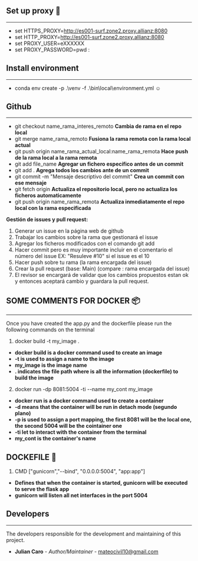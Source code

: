 ## Set up proxy :rocket:
--------------------
* set HTTPS_PROXY=http://es001-surf.zone2.proxy.allianz:8080
* set HTTP_PROXY=http://es001-surf.zone2.proxy.allianz:8080
* set PROXY_USER=eXXXXXX
* set PROXY_PASSWORD=pwd :

## Install environment 
----------------------
* conda env create -p .\venv -f .\bin\local\environment.yml :relaxed: 

## Github 
----------------------
* git checkout name_rama_interes_remoto **Cambia de rama en el repo local**
* git merge name_rama_remoto  **Fusiona la rama remota con la rama local actual**
* git push origin name_rama_actual_local:name_rama_remota **Hace push de la rama local a la rama remota**
* git add file_name **Agregar un fichero específico antes de un commit**
* git add . **Agrega todos los cambios ante de un commit**
* git commit -m "Mensaje descriptivo del commit" **Crea un commit con ese mensaje**
* git fetch origin **Actualiza el repositorio local, pero no actualiza los ficheros automaticamente**
* git push origin name_rama_remota **Actualiza inmediatamente el repo local con la rama especificada**

**Gestión de issues y pull request:**

1. Generar un issue en la página web de github
2. Trabajar los cambios sobre la rama que gestionará el issue
3. Agregar los ficheros modificados con el comando git add
4. Hacer commit pero es muy importante incluir en el comentario el número del issue EX: "Resuleve #10" si el issue es el 10
5. Hacer push sobre tu rama (la rama encargada del issue)
6. Crear la pull request (base: Main) (compare : rama encargada del issue)
7. El revisor se encargará de validar que los cambios propuestos estan ok y entonces aceptará cambio y guardara la pull request.

## SOME COMMENTS FOR DOCKER :package:
------------------------------------
Once you have created the app.py and the dockerfile please run the following commands on the terminal

1. docker build -t my_image . 
* **docker build is a docker command used to create an image**
* **-t is used to assign a name to the image**
* **my_image is the image name**
* **. indicates the file path where is all the information (dockerfile) to build the image**

2. docker run -dp 8081:5004 -ti --name my_cont my_image
* **docker run is a docker command used to create a container**
* **-d means that the container will be run in detach mode (segundo plano)**
* **-p is used to assign a port mapping, the first 8081 will be the local one, the second 5004 will be the cointainer one**
* **-ti let to interact with the container from the terminal**
* **my_cont is the container's name**

## DOCKEFILE :file_folder:
1. CMD ["gunicorn","--bind", "0.0.0.0:5004", "app:app"]
* **Defines that when the container is started, gunicorn will be executed to serve the flask app**
* **gunicorn will listen all net interfaces in the port 5004**

## Developers
----------------------
The developers responsible for the development and maintaining of this project.

* **Julian Caro** - *Author/Maintainer* - [mateocivil10@gmail.com](https://github.developer.allianz.io/jesusmanuel-sono)


